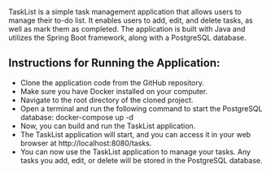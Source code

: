 TaskList is a simple task management application that allows users to manage their to-do list. It enables users to add, edit, and delete tasks, as well as mark them as completed. The application is built with Java and utilizes the Spring Boot framework, along with a PostgreSQL database.

## Instructions for Running the Application:

- Clone the application code from the GitHub repository.
- Make sure you have Docker installed on your computer.
- Navigate to the root directory of the cloned project.
- Open a terminal and run the following command to start the PostgreSQL database: docker-compose up -d
- Now, you can build and run the TaskList application.
- The TaskList application will start, and you can access it in your web browser at http://localhost:8080/tasks.
- You can now use the TaskList application to manage your tasks. Any tasks you add, edit, or delete will be stored in the PostgreSQL database.
